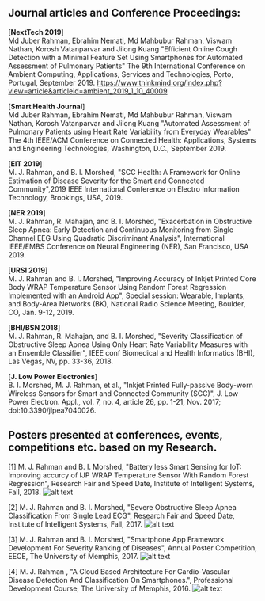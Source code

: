 ## Journal articles and Conference Proceedings:
[**NextTech 2019**]<br/>
                  Md Juber Rahman, Ebrahim Nemati, Md Mahbubur Rahman, Viswam Nathan, Korosh Vatanparvar and Jilong Kuang
"Efficient Online Cough Detection with a Minimal Feature Set Using Smartphones for Automated Assessment of Pulmonary Patients" 
The 9th International Conference on Ambient Computing, Applications, Services and Technologies, Porto, Portugal, September 2019.
https://www.thinkmind.org/index.php?view=article&articleid=ambient_2019_1_10_40009

[**Smart Health Journal**]<br/>
                  Md Juber Rahman, Ebrahim Nemati, Md Mahbubur Rahman, Viswam Nathan, Korosh Vatanparvar and Jilong Kuang
"Automated Assessment of Pulmonary Patients using Heart Rate Variability from Everyday Wearables" 
The 4th IEEE/ACM Conference on Connected Health: Applications, Systems and Engineering Technologies, Washington, D.C., September 2019. 

[**EIT 2019**]<br/>
                  M. J. Rahman, and B. I. Morshed, "SCC Health: A Framework for Online Estimation of Disease Severity for the Smart and Connected Community",2019 IEEE International Conference on Electro Information Technology, Brookings, USA, 2019.<br/>

[**NER 2019**]<br/>
                M. J. Rahman, R. Mahajan, and B. I. Morshed, "Exacerbation in Obstructive Sleep Apnea: Early Detection and Continuous Monitoring from Single Channel EEG Using Quadratic Discriminant Analysis", International IEEE/EMBS Conference on Neural Engineering (NER), San Francisco, USA 2019.<br/>

[**URSI 2019**]<br/>
                M. J. Rahman and B. I. Morshed, "Improving Accuracy of Inkjet Printed Core Body WRAP Temperature Sensor Using Random Forest Regression Implemented with an Android App", Special session: Wearable, Implants, and Body-Area Networks (BK), National Radio Science Meeting, Boulder, CO, Jan. 9-12, 2019.<br/>

[**BHI/BSN 2018**]<br/>
                M. J. Rahman, R. Mahajan, and B. I. Morshed, "Severity Classification of Obstructive Sleep Apnea Using Only Heart Rate Variability Measures with an Ensemble Classifier", IEEE conf Biomedical and Health Informatics (BHI), Las Vegas, NV, pp. 33-36, 2018.<br/>

[**J. Low Power Electronics**]<br/>
                B. I. Morshed, M. J. Rahman, et al., "Inkjet Printed Fully-passive Body-worn Wireless Sensors for Smart and Connected Community (SCC)", J. Low Power Electron. Appl., vol. 7, no. 4, article 26, pp. 1-21, Nov. 2017; doi:10.3390/jlpea7040026.

## Posters presented at conferences, events, competitions etc. based on my Research.
[1] M. J. Rahman and B. I. Morshed, "Battery less Smart Sensing for IoT: Improving accurcy of IJP WRAP Temperature Sensor With Random Forest Regression", Research Fair and Speed Date, Institute of Intelligent Systems, Fall, 2018.
![alt text](https://github.com/juberrahman/Publications-Certifications-and-Test-Scores/blob/master/RepoImages/IIS_2018_Fall.jpg)

[2] M. J. Rahman and B. I. Morshed, "Severe Obstructive Sleep Apnea Classification From Single Lead ECG", Research Fair and Speed Date, Institute of Intelligent Systems, Fall, 2017.
![alt text](https://github.com/juberrahman/Publications-Certifications-and-Test-Scores/blob/master/RepoImages/IIS_2017_Fall.jpg)

[3] M. J. Rahman and B. I. Morshed, "Smartphone App Framework Development For Severity Ranking of Diseases", Annual Poster Competition, EECE, The University of Memphis, 2017.
![alt text](https://github.com/juberrahman/Publications-Certifications-and-Test-Scores/blob/master/RepoImages/0001.jpg)

[4] M. J. Rahman , "A Cloud Based Architecture For Cardio-Vascular Disease Detection And Classification On Smartphones.", Professional Development Course, The University of Memphis, 2016.
![alt text](https://github.com/juberrahman/Publications-Certifications-and-Test-Scores/blob/master/RepoImages/EECE_Spring_2016.jpg)
